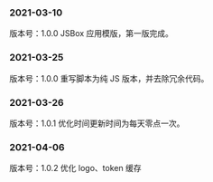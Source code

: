 ### 2021-03-10

版本号：1.0.0
JSBox 应用模版，第一版完成。

### 2021-03-25

版本号：1.0.0
重写脚本为纯 JS 版本，并去除冗余代码。

### 2021-03-26

版本号：1.0.1
优化时间更新时间为每天零点一次。

### 2021-04-06

版本号：1.0.2
优化 logo、token 缓存
